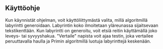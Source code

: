 ## Käyttöohje

Kun käynnistät ohjelman, voit käyttöliittymästä valita, millä algoritmillä labyrintti generoidaan. 
Labyrintin koko ilmoitetaan yläreunassa sijaitsevaan tekstikenttään. Kun labyrintti on generoitu, 
voit etsiä reitin käyttämällä joko leveys- tai syvyyshakua. "Vertaile" napista voit ajaa testin, 
joka vertailee peruuttavalla haulla ja Primin algoritmillä luotuja labyrinttejä keskenään.
